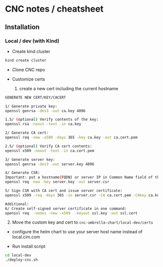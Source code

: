 # CNC notes / cheatsheet

## Installation

### Local / dev (with Kind)

* Create kind cluster
```bash
kind create cluster
```

* Clone CNC repo

* Customize certs

  1. create a new cert including the current hostname

```bash
GENERATE NEW CERT/KEY/CACERT

1/ Generate private key:
openssl genrsa -des3 -out ca.key 4096

1.5/ (optional) Verify contents of the key:
openssl rsa -noout -text -in ca.key

2/ Generate CA cert:
openssl req -new -x509 -days 365 -key ca.key -out ca.cert.pem

2.5/ (optional) Verify CA cert contents:
openssl x509 -noout -text -in ca.cert.pem

3/ Generate server key:
openssl genrsa -des3 -out server.key 4096

4/ Generate CSR:
Important: put a hostname(FQDN) or server IP in Common Name field of the CSR
openssl req -new -key server.key -out server.csr

5/ Sign CSR with CA cert and issue server certificate:
openssl x509 -req -days 365 -in server.csr -CA ca.cert.pem -CAkey ca.key -CAcreateserial -out server.crt

Additional:
6/ Create self-signed server certificate in one command:
openssl req  -nodes -new -x509  -keyout ssl.key -out ssl.cert
```

  2. Move the custom key and cert to `cnc-umbrella-chart/local-dev/certs`

* configure the helm chart to use your server host name instead of local.cim.com

* Run install script
```bash
cd local-dev
./deploy-cnc.sh
```
